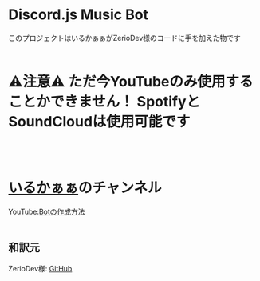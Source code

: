 # Discord.js Music Bot
このプロジェクトはいるかぁぁがZerioDev様のコードに手を加えた物です
<br>
<br>
<h1>
⚠️注意⚠️
ただ今YouTubeのみ使用することかできません！
SpotifyとSoundCloudは使用可能です
</h1>
<br>
<br>
<h1><a href="https://www.youtube.com/channel/UCO_s3V8FHioTQRBvJB0wsOQ">いるかぁぁ</a>のチャンネル</h1>
YouTube:<a href="https://youtu.be/ycjxnssaVU8">Botの作成方法</a>
<br>
<br>
<h2>和訳元</h2>
ZerioDev様: <a href="https://github.com/ZerioDev">GitHub</a>
<br>


